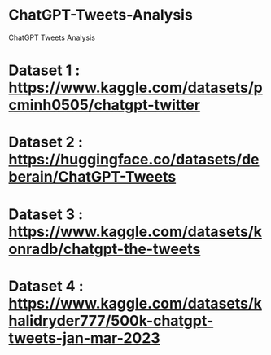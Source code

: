 # ChatGPT-Tweets-Analysis
ChatGPT Tweets Analysis

# Dataset 1 : https://www.kaggle.com/datasets/pcminh0505/chatgpt-twitter
# Dataset 2 : https://huggingface.co/datasets/deberain/ChatGPT-Tweets
# Dataset 3 : https://www.kaggle.com/datasets/konradb/chatgpt-the-tweets
# Dataset 4 : https://www.kaggle.com/datasets/khalidryder777/500k-chatgpt-tweets-jan-mar-2023
